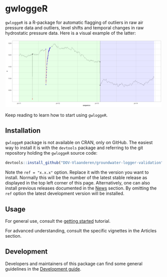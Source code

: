 
<!-- README.md is generated from README.Rmd. -->
gwloggeR
========

`gwloggeR` is a R-package for automatic flagging of outliers in raw air pressure data and outliers, level shifts and temporal changes in raw hydrostatic pressure data. Here is a visual example of the latter:

![](man/figures/example-1.png)

Keep reading to learn how to start using `gwloggeR`.

Installation
------------

`gwloggeR` package is not available on CRAN, only on GitHub. The easiest way to install it is with the `devtools` package and referring to the git repository holding the `gwloggeR` source code:

``` r
devtools::install_github("DOV-Vlaanderen/groundwater-logger-validation", subdir = "gwloggeR", ref = "x.x.x")
```

Note the `ref = "x.x.x"` option. Replace it with the version you want to install. Normally this will be the number of the latest stable release as displayed in the top left corner of this page. Alternatively, one can also install previous releases documented in the [News](News.md) section. By omitting the `ref` option the latest development version will be installed.

Usage
-----

For general use, consult the [getting started](articles/gwloggeR.html) tutorial.

For advanced understanding, consult the specific vignettes in the Articles section.

Development
-----------

Developers and maintainers of this package can find some general guidelines in the [Development guide](articles/Development.html).
